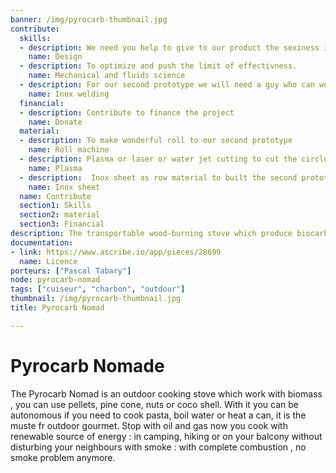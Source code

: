 ```yaml
---
banner: /img/pyrocarb-thumbnail.jpg
contribute:
  skills:
  - description: We need you help to give to our product the sexiness it will need in the future.
    name: Design
  - description: To optimize and push the limit of effectivness.
    name: Mechanical and fluids science
  - description: For our second prototype we will need a guy who can weld inox.
    name: Inox welding
  financial:
  - description: Contribute to finance the project
    name: Donate
  material:
  - description: To make wonderful roll to our second prototype
    name: Roll machine
  - description: Plasma or laser or water jet cutting to cut the circle of the second prototype with a clean cut
    name: Plasma
  - description:  Inox sheet as row material to built the second prototype
    name: Inox sheet
  name: Contribute
  section1: Skills
  section2: material
  section3: Financial
description: The transportable wood-burning stove which produce biocarb with a very clean combustion.
documentation:
- link: https://www.ascribe.io/app/pieces/28699
  name: Licence
porteurs: ["Pascal Tabary"]
node: pyrocarb-nomad
tags: ["cuiseur", "charbon", "outdour"]
thumbnail: /img/pyrocarb-thumbnail.jpg
title: Pyrocarb Nomad

---
```

# Pyrocarb Nomade

The Pyrocarb Nomad is an outdoor cooking stove which work with biomass , you can use pellets, pine cone, nuts or coco shell.
With it you can be autonomous if you need to cook pasta, boil water or heat a can, it is the muste fr outdoor gourmet.
Stop with oil and gas now you cook with renewable source of energy : in camping, hiking or on your balcony without disturbing your neighbours  with smoke : with complete combustion , no smoke problem anymore.
